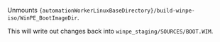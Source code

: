 Unmounts `{automationWorkerLinuxBaseDirectory}/build-winpe-iso/WinPE_BootImageDir`.

This will write out changes back into `winpe_staging/SOURCES/BOOT.WIM`.